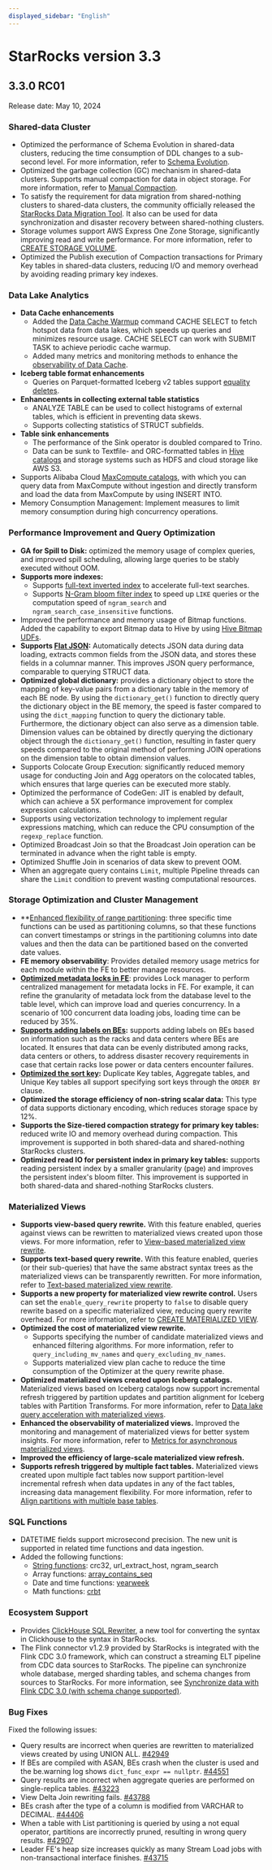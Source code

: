 ```yaml
---
displayed_sidebar: "English"
---
```


# StarRocks version 3.3

## 3.3.0 RC01

Release date: May 10, 2024

### Shared-data Cluster

- Optimized the performance of Schema Evolution in shared-data clusters, reducing the time consumption of DDL changes to a sub-second level. For more information, refer to [Schema Evolution](https://docs.starrocks.io/docs/3.3/sql-reference/sql-statements/data-definition/CREATE_TABLE/#set-fast-schema-evolution).
- Optimized the garbage collection (GC) mechanism in shared-data clusters. Supports manual compaction for data in object storage. For more information, refer to [Manual Compaction](https://docs.starrocks.io/docs/sql-reference/sql-statements/data-definition/ALTER_TABLE/#manual-compaction-from-31).
- To satisfy the requirement for data migration from shared-nothing clusters to shared-data clusters, the community officially released the [StarRocks Data Migration Tool](https://docs.starrocks.io/docs/3.3/administration/data_migration_tool/). It also can be used for data synchronization and disaster recovery between shared-nothing clusters.
- Storage volumes support AWS Express One Zone Storage, significantly improving read and write performance. For more information, refer to [CREATE STORAGE VOLUME](https://docs.starrocks.io/docs/3.3/sql-reference/sql-statements/Administration/CREATE_STORAGE_VOLUME/#properties).
- Optimized the Publish execution of Compaction transactions for Primary Key tables in shared-data clusters, reducing I/O and memory overhead by avoiding reading primary key indexes.

### Data Lake Analytics

- **Data Cache enhancements**
  - Added the [Data Cache Warmup](https://docs.starrocks.io/docs/3.3/data_source/data_cache_warmup/) command CACHE SELECT to fetch hotspot data from data lakes, which speeds up queries and minimizes resource usage. CACHE SELECT can work with SUBMIT TASK to achieve periodic cache warmup.
  - Added many metrics and monitoring methods to enhance the [observability of Data Cache](https://docs.starrocks.io/docs/3.3/data_source/data_cache_observe/.).
- **Iceberg table format enhancements**
  -  Queries on Parquet-formatted Iceberg v2 tables support [equality deletes](https://docs.starrocks.io/docs/3.3/data_source/catalog/iceberg_catalog/#usage-notes.).
- **Enhancements in collecting external table statistics**
  - ANALYZE TABLE can be used to collect histograms of external tables, which is efficient in preventing data skews.
  - Supports collecting statistics of STRUCT subfields.
- **Table sink enhancements**
  - The performance of the Sink operator is doubled compared to Trino.
  - Data can be sunk to Textfile- and ORC-formatted tables in [Hive catalogs](https://docs.starrocks.io/docs/3.3/data_source/catalog/hive_catalog/) and storage systems such as HDFS and cloud storage like AWS S3.
- Supports Alibaba Cloud [MaxCompute catalogs](https://docs.starrocks.io/docs/3.3/data_source/catalog/maxcompute_catalog/), with which you can query data from MaxCompute without ingestion and directly transform and load the data from MaxCompute by using INSERT INTO.
- Memory Consumption Management: Implement measures to limit memory consumption during high concurrency operations.

### Performance Improvement and Query Optimization

- **GA for Spill to Disk:** optimized the memory usage of complex queries, and improved spill scheduling, allowing large queries to be stably executed without OOM.
- **Supports more indexes:**
  - Supports [full-text inverted index](https://docs.starrocks.io/docs/3.3/table_design/indexes/inverted_index/) to accelerate full-text searches.
  - Supports [N-Gram bloom filter index](https://docs.starrocks.io/docs/3.3/table_design/indexes/Ngram_Bloom_Filter_Index/) to speed up `LIKE` queries or the computation speed of `ngram_search` and `ngram_search_case_insensitive` functions.
- Improved the performance and memory usage of Bitmap functions. Added the capability to export Bitmap data to Hive by using [Hive Bitmap UDFs](https://docs.starrocks.io/docs/3.3/integrations/hive_bitmap_udf/.).
- **Supports [Flat JSON](https://docs.starrocks.io/docs/3.3/using_starrocks/Flat_json/:):** Automatically detects JSON data during data loading, extracts common fields from the JSON data, and stores these fields in a columnar manner. This improves JSON query performance, comparable to querying STRUCT data.
- **Optimized global dictionary:** provides a dictionary object to store the mapping of key-value pairs from a dictionary table in the memory of each BE node. By using the `dictionary_get()` function to directly query the dictionary object in the BE memory, the speed is faster compared to using the `dict_mapping` function to query the dictionary table. Furthermore, the dictionary object can also serve as a dimension table. Dimension values can be obtained by directly querying the dictionary object through the `dictionary_get()` function, resulting in faster query speeds compared to the original method of performing JOIN operations on the dimension table to obtain dimension values.
- Supports Colocate Group Execution: significantly reduced memory usage for conducting Join and Agg operators on the colocated tables, which ensures that large queries can be executed more stably.
- Optimized the performance of CodeGen: JIT is enabled by default, which can achieve a 5X performance improvement for complex expression calculations.
- Supports using vectorization technology to implement regular expressions matching, which can reduce the CPU consumption of the `regexp_replace` function.
- Optimized Broadcast Join so that the Broadcast Join operation can be terminated in advance when the right table is empty.
- Optimized Shuffle Join in scenarios of data skew to prevent OOM.
- When an aggregate query contains `Limit`, multiple Pipeline threads can share the `Limit` condition to prevent wasting computational resources.

### Storage Optimization and Cluster Management

- **[Enhanced flexibility of range partitioning](https://docs.starrocks.io/docs/3.3/table_design/Data_distribution/#range-partitioning): three specific time functions can be used as partitioning columns, so that these functions can convert timestamps or strings in the  partitioning columns into date values and then the data can be partitioned based on the converted date values.
- **FE memory observability**: Provides detailed memory usage metrics for each module within the FE to better manage resources.
- **[Optimized metadata locks in FE](https://docs.starrocks.io/zh/docs/3.3/administration/management/FE_configuration/#lock_manager_enabled)**: provides Lock manager to perform centralized management for metadata locks in FE. For example, it can refine the granularity of metadata lock from the database level to the table level, which can improve load and queries concurrency. In a scenario of 100 concurrent data loading jobs, loading time can be reduced by 35%.
- **[Supports adding labels on BEs](https://docs.starrocks.io/docs/3.3/administration/management/resource_management/be_label/):** supports adding labels on BEs based on information such as the racks and data centers where BEs are located. It ensures that data can be evenly distributed among racks, data centers or others, to address disaster recovery requirements in case that certain racks lose power or data centers encounter failures.
- **[Optimized the sort key](https://docs.starrocks.io/docs/3.3/table_design/indexes/Prefix_index_sort_key/#usage-notes):** Duplicate Key tables, Aggregate tables, and Unique Key tables all support specifying sort keys through the `ORDER BY` clause.
- **Optimized the storage efficiency of non-string scalar data:** This type of data supports dictionary encoding, which reduces storage space by 12%.
- **Supports the Size-tiered compaction strategy for primary key tables:** reduced write IO and memory overhead during compaction. This improvement is supported in both shared-data and shared-nothing StarRocks clusters.
- **Optimized read IO for persistent index in primary key tables:** supports reading persistent index by a smaller granularity (page) and improves the persistent index's bloom filter. This improvement is supported in both shared-data and shared-nothing StarRocks clusters.

### Materialized Views

- **Supports view-based query rewrite.** With this feature enabled, queries against views can be rewritten to materialized views created upon those views. For more information, refer to [View-based materialized view rewrite](https://docs.starrocks.io/docs/3.3/using_starrocks/query_rewrite_with_materialized_views/#view-based-materialized-view-rewrite).
- **Supports text-based query rewrite.** With this feature enabled, queries (or their sub-queries) that have the same abstract syntax trees as the materialized views can be transparently rewritten. For more information, refer to [Text-based materialized view rewrite](https://docs.starrocks.io/docs/3.3/using_starrocks/query_rewrite_with_materialized_views/#text-based-materialized-view-rewrite).
- **Supports a new property for materialized view rewrite control.** Users can set the `enable_query_rewrite` property to `false` to disable query rewrite based on a specific materialized view, reducing query rewrite overhead. For more information, refer to [CREATE MATERIALIZED VIEW](https://docs.starrocks.io/docs/3.3/sql-reference/sql-statements/data-definition/CREATE_MATERIALIZED_VIEW/#parameters-1).
- **Optimized the cost of materialized view rewrite.**
  - Supports specifying the number of candidate materialized views and enhanced filtering algorithms.  For more information, refer to `query_including_mv_names` and `query_excluding_mv_names`.
  - Supports materialized view plan cache to reduce the time consumption of the Optimizer at the query rewrite phase.
- **Optimized materialized views created upon Iceberg catalogs.** Materialized views based on Iceberg catalogs now support incremental refresh triggered by partition updates and partition alignment for Iceberg tables with Partition Transforms. For more information, refer to [Data lake query acceleration with materialized views](https://docs.starrocks.io/docs/3.3/using_starrocks/data_lake_query_acceleration_with_materialized_views/#choose-a-suitable-refresh-strategy).
- **Enhanced the observability of materialized views.** Improved the monitoring and management of materialized views for better system insights. For more information, refer to [Metrics for asynchronous materialized views](https://docs.starrocks.io/docs/3.3/administration/management/monitoring/metrics/#metrics-for-asynchronous-materialized-views).
- **Improved the efficiency of large-scale materialized view refresh.**
- **Supports refresh triggered by multiple fact tables.** Materialized views created upon multiple fact tables now support partition-level incremental refresh when data updates in any of the fact tables, increasing data management flexibility. For more information, refer to [Align partitions with multiple base tables](https://docs.starrocks.io/docs/3.3/using_starrocks/create_partitioned_materialized_view/#align-partitions-with-multiple-base-tables).

### SQL Functions

- DATETIME fields support microsecond precision. The new unit is supported in related time functions and data ingestion.
- Added the following functions:
  - [String functions](https://docs.starrocks.io/docs/3.3/cover_pages/functions_string/:): crc32, url_extract_host, ngram_search
  - Array functions: [array_contains_seq](https://docs.starrocks.io/docs/3.3/sql-reference/sql-functions/array-functions/array_contains_seq/)
  - Date and time functions: [yearweek](https://docs.starrocks.io/docs/3.3/sql-reference/sql-functions/date-time-functions/yearweek/)
  - Math functions: [crbt](https://docs.starrocks.io/docs/3.3/sql-reference/sql-functions/math-functions/cbrt/)

### Ecosystem Support

- Provides [ClickHouse SQL Rewriter](https://github.com/StarRocks/SQLTransformer), a new tool for converting the syntax in Clickhouse to the syntax in StarRocks.
- The Flink connector v1.2.9 provided by StarRocks is integrated with the Flink CDC 3.0 framework, which can construct a streaming ELT pipeline from CDC data sources to StarRocks. The pipeline can synchronize whole database, merged sharding tables, and schema changes from sources to StarRocks. For more information,  see [Synchronize data with Flink CDC 3.0 (with schema change supported)](https://docs.starrocks.io/docs/loading/Flink-connector-starrocks/#synchronize-data-with-flink-cdc-30-with-schema-change-supported).

### Bug Fixes

Fixed the following issues:

- Query results are incorrect when queries are rewritten to materialized views created by using UNION ALL. [#42949](https://github.com/StarRocks/starrocks/issues/42949)
- If  BEs are compiled with ASAN, BEs crash when the cluster is used and the be.warning log shows `dict_func_expr == nullptr`. [#44551](https://github.com/StarRocks/starrocks/issues/44551)
- Query results are incorrect when aggregate queries are performed on single-replica tables. [#43223](https://github.com/StarRocks/starrocks/issues/43223)
- View Delta Join rewriting fails. [#43788](https://github.com/StarRocks/starrocks/issues/43788)
- BEs crash after the type of a column is modified from VARCHAR to DECIMAL. [#44406](https://github.com/StarRocks/starrocks/issues/44406)
- When a table with List partitioning is queried by using a not equal operator, partitions are incorrectly pruned, resulting in wrong query results. [#42907](https://github.com/StarRocks/starrocks/issues/42907)
- Leader FE's heap size increases quickly as many Stream Load jobs with non-transactional  interface finishes. [#43715](https://github.com/StarRocks/starrocks/issues/43715)
